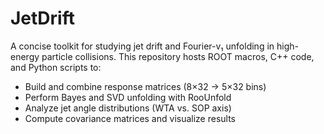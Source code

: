 # JetDrift
A concise toolkit for studying jet drift and Fourier-v₁ unfolding in high-energy particle collisions. This repository hosts ROOT macros, C++ code, and Python scripts to:

- Build and combine response matrices (8×32 → 5×32 bins)  
- Perform Bayes and SVD unfolding with RooUnfold  
- Analyze jet angle distributions (WTA vs. SOP axis)  
- Compute covariance matrices and visualize results  
